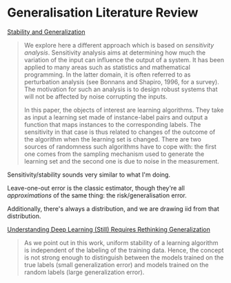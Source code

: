 # Generalisation Literature Review


[Stability and Generalization](https://www.jmlr.org/papers/volume2/bousquet02a/bousquet02a.pdf)

> We explore here a different approach which is based on *sensitivity analysis*. Sensitivity analysis aims at determining how much the variation of the input can influence the output of a system. It has been applied to many areas such as statistics and mathematical programming. In the latter domain, it is often referred to as perturbation analysis (see Bonnans and Shapiro, 1996, for a survey). The motivation for such an analysis is to design robust systems that will not be affected by noise corrupting the inputs.
> 
> In this paper, the objects of interest are learning algorithms. They take as input a learning set made of instance-label pairs and output a function that maps instances to the corresponding labels. The sensitivity in that case is thus related to changes of the outcome of the algorithm when the learning set is changed. There are two sources of randomness such algorithms have to cope with: the first one comes from the sampling mechanism used to generate the learning set and the second one is due to noise in the measurement.

Sensitivity/stability sounds very similar to what I'm doing.

Leave-one-out error is the classic estimator, though they're all *approximations* of the same thing: the risk/generalisation error.

Additionally, there's always a distribution, and we are drawing iid from that distribution.

[Understanding Deep Learning (Still) Requires Rethinking Generalization](https://dl.acm.org/doi/pdf/10.1145/3446776)

> As we point out in this work, uniform stability of a learning algorithm is independent of the labeling of the training data. Hence, the concept is not strong enough to distinguish between the models trained on the true labels (small generalization error) and models trained on the random labels (large generalization error).

